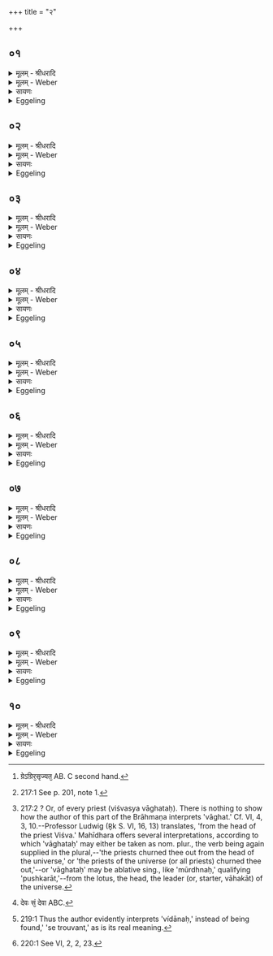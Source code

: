 +++
title = "२"

+++


## ०१
<details><summary>मूलम् - श्रीधरादि</summary>

अ᳘थ मृत्पिण्ड᳘मभिमृशति[[!!]]॥  
पुरी᳘ष्यो ऽसी᳘ति पश᳘व्यो ऽसी᳘त्येत᳘द्विश्व᳘भरा ऽइ᳘त्येष᳘ हीदᳫँ᳭ स᳘र्व्वं बिभर्त्य᳘थर्व्वा त्वा प्रथमो नि᳘रमन्थदग्न ऽइ᳘ति प्राणो वा ऽअ᳘थर्व्वा प्राणो वा᳘ ऽएतम᳘ग्रे नि᳘रमन्थत्त᳘द्यो ऽसाव᳘ग्रे ऽग्निर᳘सृज्यत᳘ सो ऽसी᳘ति त᳘दाह त᳘मे᳘वैनमेत᳘त्करोति॥
</details>

<details><summary>मूलम् - Weber</summary>

अ᳘थ मृत्पिण्ड᳘मभि᳘मृशति॥  
पुरीॗष्यो ऽसी᳘ति पशॗव्यो ऽसी᳘त्येत᳘द्विश्व᳘भरा इ᳘त्येषॗ हीदᳫं स᳘र्वम् बिभर्त्य᳘थर्वा त्वा प्रथमो नि᳘रमन्थदग्न इ᳘ति प्राणो वा अ᳘थर्वा प्राणो वा᳘ एतम᳘ग्रे नि᳘रमन्थत्तॗद्यो ऽसाव᳘ग्रे ऽग्निर᳘सृज्यतॗ [^wbr_1] सो ऽसी᳘ति त᳘दाह त᳘मेवैनमेत᳘त्करोति॥  

[^wbr_1]: ग्रेऽग्रिर᳘सृज्यत᳘ AB. C second hand.

</details>

<details><summary>सायणः</summary>

…
</details>

<details><summary>Eggeling</summary>

1. He then touches the lump of clay, with (Vāj. S. XI, 32), 'Thou art the Purīshya [^egg_440],'--that is, 'Thou art favourable to cattle; all-supporting,'--for he (Agni) indeed supports everything here;--'Atharvan was the first that kindled thee, O Agni!'--Atharvan doubtless is the breath, and the breath indeed churned him out (produced him) at first: 'Thou art that Agni who was produced at first,' this he means to say; and that same (Agni) he thus makes it (the lump) to be.

[^egg_440]: 217:1 See p. 201, note 1.

</details>

## ०२
<details><summary>मूलम् - श्रीधरादि</summary>

(त्य᳘) अ᳘थैनं प᳘रिगृह्णाति॥  
(त्य᳘) अ᳘भ्र्या च दक्षिणतो ह᳘स्तेन च ह᳘स्तेनै᳘वोत्तरतस्त्वा᳘मग्ने पु᳘ष्करादध्य᳘थर्व्वा नि᳘रमन्थतेत्या᳘पो वै पु᳘ष्करं प्राणो᳘ ऽथर्व्वा प्राणो वा᳘ ऽएतम᳘ग्रे ऽद्भ्यो नि᳘रमन्थन्मूर्ध्नो व्वि᳘श्वस्य व्वाघ᳘त ऽइ᳘त्यस्य स᳘र्व्वस्य मूर्ध्न ऽइ᳘त्येतत्॥
</details>

<details><summary>मूलम् - Weber</summary>

अ᳘थैनम् प᳘रिगृह्णाति॥  
अ᳘भ्र्या च दक्षिणतो ह᳘स्तेन च ह᳘स्तेनैॗवोत्तरतस्त्वा᳘मग्ने पु᳘ष्करादध्य᳘थर्वा नि᳘रमन्थतेत्या᳘पो वै पु᳘ष्करम् प्राणो᳘ ऽथर्वा प्राणो वा᳘ एतम᳘ग्रे ऽद्भ्यो नि᳘रमन्थन्मूर्ध्नो वि᳘श्वस्य वाघ᳘त इ᳘त्यस्य स᳘र्वस्य मूर्ध्न इ᳘त्येतत्॥
</details>

<details><summary>सायणः</summary>

…
</details>

<details><summary>Eggeling</summary>

2. He then takes hold of it with the (right) hand and spade on the right side; and with the (left) hand on the left side, with, 'From the lotus Atharvan churned thee forth,'--the lotus doubtless means the waters, and Atharvan is the breath; and the breath indeed churned him (Agni, the fire) out of the waters at first;--'from the head of every offerer [^egg_441],'--that is, 'from the head of this All (universe).'

[^egg_441]: 217:2 ? Or, of every priest (viśvasya vāghataḥ). There is nothing to  show how the author of this part of the Brāhmaṇa interprets 'vāghat.' Cf. VI, 4, 3, 10.--Professor Ludwig (R̥k S. VI, 16, 13) translates, 'from the head of the priest Viśva.' Mahīdhara offers several interpretations, according to which 'vāghataḥ' may either be taken as nom. plur., the verb being again supplied in the plural,--'the priests churned thee out from the head of the universe,' or 'the priests of the universe (or all priests) churned thee out,'--or 'vāghataḥ' may be ablative sing., like 'mūrdhnaḥ,' qualifying 'pushkarāt,'--from the lotus, the head, the leader (or, starter, vāhakāt) of the universe.

</details>

## ०३
<details><summary>मूलम् - श्रीधरादि</summary>

(त्त᳘) त᳘मु त्वा दध्यङ्ङृ᳘षिः॥  
पुत्र᳘ ईधे ऽअ᳘थर्व्वण ऽइ᳘ति व्वाग्वै᳘ दध्य᳘ङ्ङाथर्व्वणः स᳘ एनं त᳘त ऽऐन्द्ध व्वृत्रह᳘णं पुरन्दरमि᳘ति पाप्मा वै᳘ व्वृत्रः᳘ पाप्मह᳘नं पुरन्दरमि᳘त्येतत्[[!!]]॥
</details>

<details><summary>मूलम् - Weber</summary>

त᳘मु त्वा दध्यङ्ङृ᳘षिः॥  
पुत्र᳘ ईधे अ᳘थर्वण इ᳘ति वाग्वै᳘ दध्य᳘ङ्ङाथर्वणः स᳘ एनं त᳘त ऐन्द्ध वृत्रह᳘णम् पुरंदरमि᳘ति पाप्मा वै᳘ वृत्रः᳘ पाप्मह᳘नम् पुरंदरमि᳘त्येत᳘त्॥
</details>

<details><summary>सायणः</summary>

…
</details>

<details><summary>Eggeling</summary>

3. [Vāj. S. XI, 33; R̥k S. VI, 16, 14] 'Also the sage Dadhyañc, the son of Atharvan, kindled thee;'--Dadhyañc, the Ātharvana, doubtless is speech; and he did kindle him therefrom;--'as the Vr̥tra-slayer, the breaker of strongholds,'--Vr̥tra is evil, thus: 'as the slayer of evil, the breaker of strongholds.'
</details>

## ०४
<details><summary>मूलम् - श्रीधरादि</summary>

(त्त᳘) त᳘मु त्वा पाथ्यो व्वृ᳘षा॥  
स᳘मीधे दस्युह᳘न्तममि᳘ति म᳘नो वै᳘ पाथ्यो व्वृ᳘षा स᳘ ऽएनं त᳘त ऽऐन्द्ध धनञ्जयᳫँ᳭ र᳘णेरण ऽइ᳘ति य᳘थैव य᳘जुस्त᳘था ब᳘न्धुः॥
</details>

<details><summary>मूलम् - Weber</summary>

त᳘मु त्वा पाथ्यो वृ᳘षा॥  
स᳘मीधे दस्युह᳘न्तममि᳘ति म᳘नो वै᳘ पाथ्यो वृ᳘षा स᳘ एनं त᳘त ऐन्द्ध धनंजयं र᳘णे-रण इ᳘ति य᳘थैव य᳘जुस्त᳘था ब᳘न्धुः॥
</details>

<details><summary>सायणः</summary>

…
</details>

<details><summary>Eggeling</summary>

4. [Vāj. S. XI, 34; R̥k S. VI, 16, 15] 'Also Pāthya, the bull, kindled thee, as the greatest slayer of enemies,'--Pāthya, the bull, doubtless is the Mind, and he did kindle him therefrom;--'as a winner of wealth in every battle,'--as the text, so its meaning.
</details>

## ०५
<details><summary>मूलम् - श्रीधरादि</summary>

(र्गा) गायत्री᳘भिः॥  
प्राणो᳘ गायत्री᳘ प्राण᳘मे᳘वास्मिन्नेत᳘द्दधाति तिसृ᳘भिस्त्र᳘यो वै᳘ प्राणाः᳘ प्राण᳘ ऽउदानो᳘ व्यानस्ता᳘ने᳘वास्मिन्नेत᳘द्दधाति ता᳘सां न᳘व पदा᳘नि न᳘व वै᳘ प्राणाः᳘ सप्त᳘ शीर्षन्न᳘वाञ्चौ द्वौ ता᳘ने᳘वास्मिन्नेत᳘द्दधाति॥
</details>

<details><summary>मूलम् - Weber</summary>

गायत्री᳘भिः॥  
प्राणो गायत्री᳘ प्राण᳘मेॗवास्मिन्नेत᳘द्दधाति न्नेत᳘द्दधाति ता᳘सां न᳘व पदा᳘नि न᳘व वै᳘ प्राणाः᳘ सप्त᳘तिसृ᳘भिस्त्र᳘यो वै᳘ प्राणाः᳘ प्राण᳘ उदानो᳘ व्यानस्ता᳘नेॗवास्मि शीर्षन्न᳘वाञ्चो द्वौ ता᳘नेॗवास्मिन्नेत᳘द्दधाति॥
</details>

<details><summary>सायणः</summary>

…
</details>

<details><summary>Eggeling</summary>

5. With Gāyatrī verses (he performs),--the Gāyatrī is the vital air: he thus lays vital air into him. With three (verses);--there are three vital airs, the out-breathing, the in-breathing, and the through-breathing: these he thus lays into him. These (verses) consist of nine feet, for there are nine vital airs, seven in the head, and two downward ones: these he thus lays into him.
</details>

## ०६
<details><summary>मूलम् - श्रीधरादि</summary>

(त्य᳘) अ᳘थैते᳘ त्रिष्टु᳘भा ऽउ᳘त्तरे भवतः॥  
(ऽ) आत्मा वै त्रिष्टु᳘बात्मा᳘नमे᳘वास्यैता᳘भ्याᳫँ᳭ सं᳘स्करोति सी᳘द होतः स्व᳘ ऽउ लोके᳘ चिकित्वानि᳘त्यग्निर्व्वै हो᳘ता त᳘स्यैष स्वो᳘ लोको य᳘त्कृष्णाजिनं᳘ चिकित्वानि᳘ति व्विद्वानि᳘त्येत᳘त्साद᳘या यज्ञ᳘ᳫँ᳘ सुकृत᳘स्य यो᳘नावि᳘ति कृष्णाजिनं वै᳘ सुकृत᳘स्य यो᳘निर्देवावी᳘र्द्देवा᳘न्हवि᳘षा यजासी᳘ति देवः स᳘न्देवान᳘वन्हवि᳘षा यजासी᳘त्येतद᳘ग्ने बृहद्य᳘जमाने व्व᳘यो धा ऽइ᳘ति य᳘जमानायाशि᳘षमा᳘शास्ते॥
</details>

<details><summary>मूलम् - Weber</summary>

अ᳘थैते᳘ त्रिष्टु᳘भा उ᳘त्तरे भवतः॥  
आत्मा वै त्रिष्टु᳘बात्मा᳘नमेवास्यैता᳘भ्याᳫं स᳘ᳫं᳘स्करोति सी᳘द होत स्व᳘ उ लोके᳘ चिकित्वानि᳘त्यग्निर्वै हो᳘ता त᳘स्यैष स्वो᳘ लोको य᳘त्कृष्णाजिनं᳘ चिकित्वानि᳘ति विद्वानि᳘त्येत᳘त्साद᳘या यज्ञ᳘ᳫं᳘ सुकृत᳘स्य यो᳘नावि᳘ति कृष्णाजिनं वै᳘ कुकृत᳘स्य यो᳘निर्देवावी᳘र्देवा᳘न्हवि᳘षा यजासी᳘ति देवः स᳘न्देवान᳘वन्हवि᳘षा᳘ [^wbr_2] यजासी᳘त्येतद᳘ग्ने बृहद्य᳘जमाने व᳘यो धा इ᳘ति य᳘जमानायाशि᳘षमा᳘शास्ते॥  

[^wbr_2]: देवः सं᳘ देवा ABC.

</details>

<details><summary>सायणः</summary>

…
</details>

<details><summary>Eggeling</summary>

6. And these two following ones are Trishṭubhs,--(Vāj. S. XI, 35, 36; R̥k S. III, 29, 8; II, 9, 1). Now, the Trishṭubh is the body (self): it is his (Agni's) body he makes up by means of these two

 (verses). 'Seat thee, O Hotr̥, in thine own place, thou, the mindful,'--the Hotr̥, doubtless, is Agni; and this, the black antelope skin, is indeed his own place; 'the mindful,' that is, 'the wise one;'--'establish the sacrifice in the seat of the good work!'--the seat of the good work doubtless is the black antelope skin;--'god-gladdening, thou shalt worship the gods with offering!'--that is, 'being a god, gratifying the gods, thou shalt worship (them) with offering;'--'Bestow, O Agni, great vigour upon the Sacrificer!'--thereby he implores a blessing upon the Sacrificer.
</details>

## ०७
<details><summary>मूलम् - श्रीधरादि</summary>

नि हो᳘ता होतृष᳘दने व्वि᳘दान ऽइ᳘ति॥  
(त्य) अग्निर्व्वै हो᳘ता कृष्णाजिन᳘ᳫँ᳘ होतृष᳘दनं व्वि᳘दान ऽइ᳘ति व्विद्वानि᳘त्येत᳘त्त्वेषो᳘ दीदिवा᳘ २ँ॥ ऽअसदत्सुद᳘क्ष ऽइ᳘ति त्वे᳘षो दी᳘प्यमानो ऽसदत्सु᳘दक्ष ऽइ᳘त्येतद᳘दन्धव्व्रतप्रमतिर्व्व᳘सिष्ठ ऽइत्य᳘दब्धव्रतप्रमति᳘र्ह्येष व्व᳘सिष्ठः सहस्रम्भरः शु᳘चिजिह्वो ऽअग्निरि᳘ति स᳘र्व्वं वै᳘ सह᳘स्रᳫँ᳭ सर्व्वम्भरः शु᳘चिजिह्वो ऽग्निरि᳘त्येतद्द्वा᳘भ्यामाग्नेयी᳘भ्यां त्रिष्टु᳘ब्भ्यां त᳘स्योक्तो ब᳘न्धुः॥
</details>

<details><summary>मूलम् - Weber</summary>

नि हो᳘ता होतृष᳘दने वि᳘दान इ᳘ति॥  
अग्निर्वै हो᳘ता कृष्णाजिन᳘ᳫं᳘ होतृष᳘दनं विदान इ᳘ति विद्वानि᳘त्येत᳘त्त्वेषो᳘ दीदिवां᳘ असदत्सुद᳘क्ष इ᳘ति त्वेषो दी᳘प्यमानो ऽसदत्सु᳘दक्ष इ᳘त्येतद᳘दब्धव्रतप्रमतिर्व᳘सिष्ठ इत्य᳘दब्धव्रतप्रमतिॗर्ह्येष व᳘सिष्ठः सहस्रम्भरः शु᳘चिज्थ्वो अग्निरि᳘ति सर्वं वै᳘ सह᳘स्रᳫं सर्वम्भरः शु᳘चिजिह्वो ऽग्निरि᳘त्येतद्द्वा᳘भ्यामाग्नेयी᳘भ्यां त्रिष्टु᳘ब्भ्यां त᳘स्योक्तो ब᳘न्धुः॥
</details>

<details><summary>सायणः</summary>

…
</details>

<details><summary>Eggeling</summary>

7. 'The Hotr̥, in the Hotr̥'s seat, the knowing,'--the Hotr̥, doubtless, is Agni; the Hotr̥'s seat is the black antelope skin; and the knowing [^egg_442] means the wise one;--'the impetuous and glowing one, of great power, hath sat down,'--that is, the impetuous and shining one, of great power, has sat down;--'the guardian of undisturbed rites, the most wealthy,'--for he indeed is the guardian of undisturbed rites, and the most wealthy;--'the bearer of thousands, the brilliant-tongued Agni,'--a thousand means all, thus, 'the all-bearer, the brilliant-tongued Agni.' With two Trishṭubh (verses) relating to Agni (he performs): the meaning of this has been told.

[^egg_442]: 219:1 Thus the author evidently interprets 'vídānaḥ,' instead of being found,' 'se trouvant,' as is its real meaning.

</details>

## ०८
<details><summary>मूलम् - श्रीधरादि</summary>

(र᳘) अ᳘थैषा᳘ बृह᳘त्युत्तमा᳘ भवति॥  
बृहतीं वा᳘ ऽएष स᳘ञ्चितो ऽभिस᳘म्पद्यते यादृग्वै यो᳘नौ रे᳘तः सिच्य᳘ते तादृ᳘ग्जायते तद्य᳘देताम᳘त्र बृहतीं᳘ करो᳘ति त᳘स्मादेष स᳘ञ्चितो बृहती᳘मभिस᳘म्पद्यते॥
</details>

<details><summary>मूलम् - Weber</summary>

अ᳘थैषा᳘ बृह᳘त्युत्तमा᳘ भवति॥  
बृहतीं वा᳘ एष सं᳘चितो ऽभिस᳘म्पद्यते यादृग्वै यो᳘नौ रे᳘तः सिच्य᳘ते तादृ᳘ग्जायते तद्य᳘देताम᳘त्र बृहतीं᳘ करो᳘ति त᳘स्मादेष सं᳘चितो बृहती᳘मभिस᳘म्पद्यते॥
</details>

<details><summary>सायणः</summary>

…
</details>

<details><summary>Eggeling</summary>

8. Then there is this last Br̥hatī verse, for this (fire-altar) when completely built up becomes like the Br̥hatī (the great) metre: whatlike seed is infused into the womb, suchlike is (the child) born; and because he now makes this verse a Br̥hatī,

therefore this (altar) when completely built up becomes like the Br̥hatī.
</details>

## ०९
<details><summary>मूलम् - श्रीधरादि</summary>

स᳘ᳫँ᳘सीदस्व महा᳘ २ँ॥ ऽअसी᳘ति॥  
(ती) इद᳘मे᳘वैतद्रे᳘तः सिक्तᳫँ᳭ स᳘ᳫँ᳘सादयति त᳘स्माद्यो᳘नौ रे᳘तः सिक्तᳫँ᳭ स᳘ᳫँ᳘सीदति शो᳘चस्व देववी᳘तम ऽइ᳘ति दी᳘प्यस्व देववी᳘तम ऽइ᳘त्येतद्वि᳘ धूमम᳘ग्ने ऽअरुषं᳘[[!!]] मियेध्य सृज᳘ प्रशस्त दर्शतमि᳘ति यदा वा᳘ ऽएष᳘ समिध्यते᳘ ऽथैष᳘ धूम᳘मरुषं व्वि᳘सृजते दर्शतमि᳘ति ददृश᳘ ऽइव᳘ ह्येषः᳘॥
</details>

<details><summary>मूलम् - Weber</summary>

स᳘ᳫं᳘सीदस्व महां᳘ असी᳘ति॥  
इद᳘मेॗवैतद्रे᳘तः सिक्तᳫं स᳘ᳫं᳘सादयति त᳘स्माद्यो᳘नौ रे᳘तः सिक्तᳫं स᳘ᳫं᳘सीदति शो᳘चस्व देववी᳘तम इ᳘ति दी᳘प्यस्व देववी᳘तम इ᳘त्येतद्वि᳘ धूम᳘मग्ने अरुष᳘म् मियेध्य सृज प्रशस्त दर्शतमि᳘ति यदा वा᳘ एष᳘ समिध्यते᳘ ऽथैष᳘ धूम᳘मरुषं वि᳘सृजते दर्शतमि᳘ति ददृश᳘ इवॗ ह्येषः᳟॥
</details>

<details><summary>सायणः</summary>

…
</details>

<details><summary>Eggeling</summary>

9. [Vāj. S. XI, 37; R̥k S. I, 36, 9] 'Seat thee, thou art great,'--he now causes the infused seed to establish itself, whence the seed infused into the womb establishes itself;--'burn thou, best gladdener of the gods!'--that is, 'shine thou, best gladdener of the gods; send forth, O Agni, worthy partaker of the offering, thy showy, ruddy smoke!' for when he (Agni) is kindled, he sends forth his ruddy smoke,--the showy, for it, as it were, shows itself.
</details>

## १०
<details><summary>मूलम् - श्रीधरादि</summary>

(ष᳘ ताः) ताः षट् स᳘म्पद्यन्ते॥  
ष᳘डृत᳘वः संव्वत्सरः᳘ संव्वत्स᳘रो ऽग्निर्या᳘वानग्निर्या᳘वत्यस्य मा᳘त्रा ता᳘वत्त᳘द्भवति य᳘द्वेव᳘ संव्वत्सर᳘मभिसम्प᳘द्यते त᳘द्बृहती᳘मभिस᳘म्पद्यते बृहती हि᳘ संव्वत्सरो द्वा᳘दश पौर्णमा᳘स्यो द्वा᳘दशा᳘ष्टका द्वा᳘दशामावा᳘स्यास्तत्ष᳘ट्त्रिᳫँ᳭शत्ष᳘ट्त्रिᳫँ᳭शदक्षरा बृहती तं᳘ दक्षिणत ऽउ᳘दञ्चमा᳘हरति दक्षिणतो वा ऽउ᳘दग्यो᳘नौ रे᳘तः सिच्यत ऽए᳘षो ऽअस्यैत᳘र्हि यो᳘निर᳘विच्छेदमा᳘हरति रे᳘तसो᳘ ऽविच्छेदाय॥
</details>
<details><summary>मूलम् - Weber</summary>

ताः षट् स᳘म्पद्यन्ते॥  
ष᳘दृत᳘वः संवत्सरः᳘ संवत्सॗरो ऽग्निर्या᳘वानग्निर्या᳘वत्यस्य मात्रा ता᳘वत्त᳘द्भवति य᳘द्वेव᳘ संवत्सर᳘मभिसम्प᳘द्यते त᳘द्बृहती᳘मभिस᳘म्पद्यते बृहती हि᳘ संवत्सरो द्वा᳘दश पौर्णमास्यो द्वा᳘दशा᳘ष्टका द्वा᳘दशामावास्यास्तत्ष᳘ट्त्रिंशत्ष᳘ट्त्रिंशदक्षरा बृहती तं᳘ दक्षिणत उ᳘दञ्चमा᳘हरति दक्षिणतो वा उ᳘दग्यो᳘नौ रे᳘तः सिच्यत ए᳘षो अस्यैत᳘र्हि यो᳘निर᳘विछेदमा᳘हरति रे᳘तसो᳘ ऽविछेदाय॥
</details>

<details><summary>सायणः</summary>

…
</details>
<details><summary>Eggeling</summary>

10. These (verses) amount to six,--six seasons are a year, and Agni is the year: as great as Agni is, as great as is his measure, so great does this become. And what comes to be like the year, comes to be like the Br̥hatī; for the year is the Br̥hatī,--twelve full moons, twelve eighth days [^egg_443] (of the fortnight of waning moon), twelve new moons, that makes thirty-six, and the Br̥hatī consists of thirty-six syllables. He takes it (the lump of clay) from the right (south) to the left (north) side (of the hole), for from the right side seed is infused into the womb; and this (hole) now is his (Agni's) womb. He takes it thither without stopping, so as not to stop the seed.

[^egg_443]: 220:1 See VI, 2, 2, 23.
</details>

